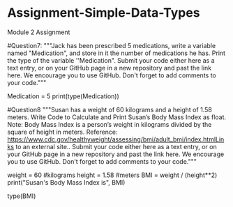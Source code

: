 # Assignment-Simple-Data-Types
Module 2 Assignment 

#Question7:
"""Jack has been prescribed 5 medications, write a variable named "Medication",
and store in it the number of medications he has. Print the type of the variable ''Medication". 
Submit your code either here as a text entry, or on your GitHub page in a new repository and past the link here. 
We encourage you to use GitHub. Don't forget to add comments to your code."""

Medication = 5
print(type(Medication))

#Question8 
"""Susan has a weight of 60 kilograms and a height of 1.58 meters.
Write Code to Calculate and Print Susan’s Body Mass Index as float.
Note: Body Mass Index is a person’s weight in kilograms divided by the square of height in meters.
Reference: https://www.cdc.gov/healthyweight/assessing/bmi/adult_bmi/index.htmlLinks to an external site.. 
Submit your code either here as a text entry, or on your GitHub page in a new repository and past the link here.
We encourage you to use GitHub. Don't forget to add comments to your code."""

weight = 60 #kilograms
height = 1.58 #meters
BMI = weight / (height**2)
print("Susan's Body Mass Index is", BMI)

type(BMI)
